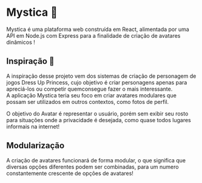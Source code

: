 # Mystica 🔮
Mystica é uma plataforma web construída em React, alimentada por uma API em Node.js com Express para a finalidade de criação de avatares dinâmicos !
## Inspiração 🐤
A inspiração desse projeto vem dos sistemas de criação de personagem de jogos Dress Up Princess, cujo objetivo é criar personagens apenas para apreciá-los ou competir
quemconsegue fazer o mais interessante. <br/>
A aplicação Mystica teria seu foco em criar avatares modulares que possam ser utilizados em outros contextos, como fotos de perfil.

O objetivo do Avatar é representar o usuário, porém sem exibir seu rosto para situações onde a privacidade é desejada, como quase todos lugares informais na internet!
## Modularização
A criação de avatares funcionará de forma modular, o que significa que diversas opções diferentes podem ser combinadas, para um numero constantemente crescente
de opções de avatares!
